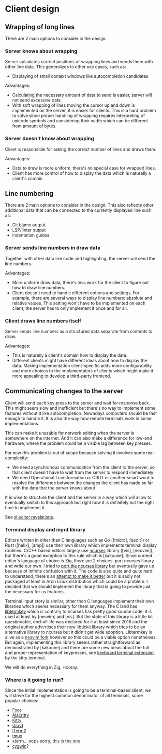 # Client design

## Wrapping of long lines

There are 2 main options to consider in the design.

### Server knows about wrapping
Server calculates correct positions of wrapping lines and sends them with
other line data. This generalizes to other use cases, such as:
- Displaying of small context windows like autocompletion candidates

Advantages:
- Calculating the necessary amount of data to send is easier, server will
  not send excessive data.
- With soft wrapping of lines moving the cursor up and down is implemented
  on the server, it is easier for clients. This is a hard problem to solve
  since proper handling of wrapping requires interpreting of unicode symbols
  and considering their width which can be different from amount of bytes.

### Server doesn't know about wrapping
Client is responsible for asking the correct number of lines and draws them.

Advantages:
- Data to draw is more uniform, there's no special case for wrapped lines.
- Client has more control of how to display the data which is naturally a
  client's comain.

## Line numbering

There are 2 main options to consider in the design. This also reflects other
additional data that can be connected to the currently displayed line such as:
- Git blame output
- LSP/linter output
- Indentation guides

### Server sends line numbers in draw data
Together with other data like code and highlighting, the server will send the
line numbers.

Advantages:
- More uniform draw data, there's less work for the client to figure out how
  to draw line numbers.
- Client doesn't need to handle different options and settings. For example,
  there are several ways to display line numbers: absolute and relative values.
  This setting won't have to be implemented on each client, the server has to
  only implement it once and for all.

### Client draws line numbers itself
Server sends line numbers as a structured data separate from contents to draw.

Advantages:
- This is naturally a client's domain how to display the data.
- Different clients might have different ideas about how to display the data.
  Making implementation client-specific adds more configurability and more
  choices to the implementators of clients which might make it more
  appealing to develop a third-party frontend.

## Communicating changes to the server

Client will send each key press to the server and wait for response back.
This might seem slow and inefficient but there's no way to implement some
features without it like autocompletion. Nowadays computers should be
fast enough to handle it. It is also the way how remote terminals work
in some implementations.

This can make it unusable for network editing when the server is somewhere
on the internet. And it can also make a difference for low-end hardware,
where the problem could be a visible lag between key presses.

For now this problem is out of scope because solving it involves some real
complexity:
* We need asynchronous communication from the client to the server, so
  that client doesn't have to wait from the server to respond immediately
* We need Operational Transformation or CRDT or another smart word to
  resolve the difference between the changes the client has made so far
  with the data that the server knows about

It is wise to structure the client and the server in a way which will
allow to eventually switch to this approach but right now it is definitely
not the right time to implement it.

See [xi editor revelations](https://github.com/xi-editor/xi-editor/issues/1187#issuecomment-491473599).

### Terminal display and input library

Editors written in other than C languages such as Go ([micro], [qedit])
or Rust ([helix], [amp]) use their own library which implements terminal
display routines. C/C++ based editors largely use [ncurses] library
([vis], [neovim]), but there's a good exception to this rule
which is [kakoune]. Since current editor's language of choice is Zig,
there are 2 choices: port ncurses library and write our own. I tried to
[port the ncurses library] but eventually gave up because of infinite confusion
with it. The code is also quite and quite hard to understand, there's an
[attempt to make it better] but it is sadly not packaged at least in Arch Linux
distribution which could be a problem. I decided that we should implement
the library that is going to provide just the necessary for us features.

Terminal input story is similar, other than C languages implement their own
libraries which seems necessary for them anyway. The
C land has [libtermkey] which is contrary to ncurses has pretty good source code,
it is used at least by [neovim] and [vis]. But the state of this library is
a little bit questionable, end-of-life was declared for it at least since
2016 and the original author advertises their new [libtickit] library which
tries to be an alternative library to ncurses but it didn't get wide adoption.
Libtermkey is alive as a [neovim fork] however so this could be a viable option
nonetheless. But again, implementing this library seems rather straightforward
as demonstrated by [kakoune] and there are some new ideas about the
full and proper representation of keypresses, see [keyboard terminal extension]
by the kitty terminal.

We will do everything in Zig. Hooray.

[ncurses]: https://en.wikipedia.org/wiki/Ncurses
[libtermkey]: http://www.leonerd.org.uk/code/libtermkey/
[port the ncurses library]: https://github.com/greenfork/zig-ncurses
[libtickit]: http://www.leonerd.org.uk/code/libtickit/
[neovim fork]: https://github.com/neovim/libtermkey
[keyboard terminal extension]: https://sw.kovidgoyal.net/kitty/keyboard-protocol.html
[attempt to make it better]: https://github.com/sabotage-linux/netbsd-curses

### Where is it going to run?

Since the initial implementation is going to be a terminal-based client, we
will strive for the highest common denominator of all terminals, some popular
choices:

* [Foot]
* [Alacritty]
* [Kitty]
* [Urxvt]
* [iTerm2]
* [tmux]
* [xterm]... oops sorry, [this is the one]
* [cygwin]?

[Foot]: https://codeberg.org/dnkl/foot
[Alacritty]: https://github.com/alacritty/alacritty
[Kitty]: https://sw.kovidgoyal.net/kitty/
[Urxvt]: https://wiki.archlinux.org/title/Rxvt-unicode
[iTerm2]: https://iterm2.com/
[tmux]: https://github.com/tmux/tmux
[xterm]: https://github.com/xtermjs/xterm.js/
[this is the one]: https://invisible-island.net/xterm/
[cygwin]: https://www.cygwin.com/
